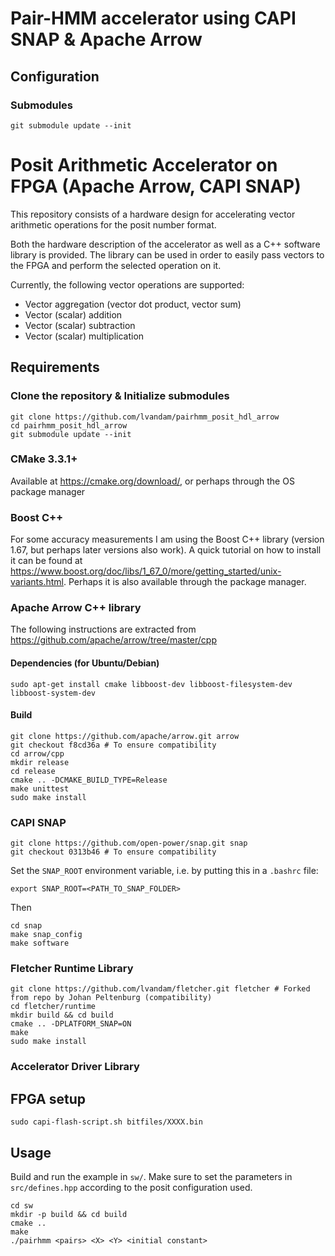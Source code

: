 # Pair-HMM accelerator using CAPI SNAP & Apache Arrow

## Configuration
### Submodules
`git submodule update --init`

# Posit Arithmetic Accelerator on FPGA (Apache Arrow, CAPI SNAP)
This repository consists of a hardware design for accelerating vector arithmetic operations for the posit number format.

Both the hardware description of the accelerator as well as a C++ software library is provided. The library can be used in order to easily pass vectors to the FPGA and perform the selected operation on it.

Currently, the following vector operations are supported:
* Vector aggregation (vector dot product, vector sum)
* Vector (scalar) addition
* Vector (scalar) subtraction
* Vector (scalar) multiplication


## Requirements
### Clone the repository & Initialize submodules
```
git clone https://github.com/lvandam/pairhmm_posit_hdl_arrow
cd pairhmm_posit_hdl_arrow
git submodule update --init
```

### CMake 3.3.1+
Available at https://cmake.org/download/, or perhaps through the OS package manager
### Boost C++
For some accuracy measurements I am using the Boost C++ library (version 1.67, but perhaps later versions also work).
A quick tutorial on how to install it can be found at https://www.boost.org/doc/libs/1_67_0/more/getting_started/unix-variants.html.
Perhaps it is also available through the package manager.

### Apache Arrow C++ library
The following instructions are extracted from https://github.com/apache/arrow/tree/master/cpp

#### Dependencies (for Ubuntu/Debian)
```
sudo apt-get install cmake libboost-dev libboost-filesystem-dev libboost-system-dev
```
#### Build
```
git clone https://github.com/apache/arrow.git arrow
git checkout f8cd36a # To ensure compatibility
cd arrow/cpp
mkdir release
cd release
cmake .. -DCMAKE_BUILD_TYPE=Release
make unittest
sudo make install
```
### CAPI SNAP
```
git clone https://github.com/open-power/snap.git snap
git checkout 0313b46 # To ensure compatibility
```
Set the `SNAP_ROOT` environment variable, i.e. by putting this in a `.bashrc` file:
```
export SNAP_ROOT=<PATH_TO_SNAP_FOLDER>
```
Then
```
cd snap
make snap_config
make software
```
### Fletcher Runtime Library
```
git clone https://github.com/lvandam/fletcher.git fletcher # Forked from repo by Johan Peltenburg (compatibility)
cd fletcher/runtime
mkdir build && cd build
cmake .. -DPLATFORM_SNAP=ON
make
sudo make install
```

### Accelerator Driver Library
## FPGA setup
```
sudo capi-flash-script.sh bitfiles/XXXX.bin
```

## Usage
Build and run the example in `sw/`.
Make sure to set the parameters in `src/defines.hpp` according to the posit configuration used.
```
cd sw
mkdir -p build && cd build
cmake ..
make
./pairhmm <pairs> <X> <Y> <initial constant>

